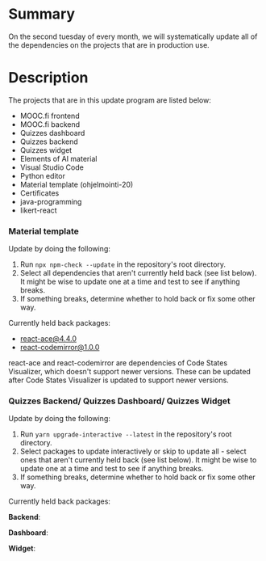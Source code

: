 # Summary
[summary]: #summary

On the second tuesday of every month, we will systematically update all of the dependencies on the projects that are in production use.

# Description
[description]: #description

The projects that are in this update program are listed below:

* MOOC.fi frontend
* MOOC.fi backend
* Quizzes dashboard
* Quizzes backend
* Quizzes widget
* Elements of AI material
* Visual Studio Code
* Python editor
* Material template (ohjelmointi-20)
* Certificates
* java-programming
* likert-react

### Material template

Update by doing the following:
1. Run `npx npm-check --update` in the repository's root directory.
2. Select all dependencies that aren't currently held back (see list below). It might be wise to update one at a time and test to see if anything breaks.
3. If something breaks, determine whether to hold back or fix some other way.

Currently held back packages:
* react-ace@4.4.0
* react-codemirror@1.0.0

react-ace and react-codemirror are dependencies of Code States Visualizer, which doesn't support newer versions. These can be updated after Code States Visualizer is updated to support newer versions.

### Quizzes Backend/ Quizzes Dashboard/ Quizzes Widget

Update by doing the following:
1. Run `yarn upgrade-interactive --latest` in the repository's root directory.
2. Select packages to update interactively or skip to update all - select ones that aren't currently held back (see list below). It might be wise to update one at a time and test to see if anything breaks.
3. If something breaks, determine whether to hold back or fix some other way.

Currently held back packages:

**Backend**:

**Dashboard**:

**Widget**:



